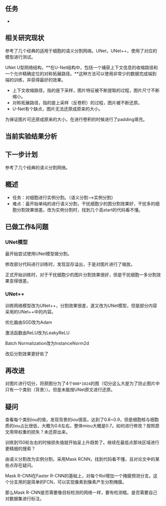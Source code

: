 ## 任务

- 

## 相关研究现状

参考了几个经典的适用于细胞的语义分割网络。UNet，UNet++，使用了对应的模型进行测试。

UNet U型网络结构，**在U-Net结构中，包括一个捕获上下文信息的收缩路径和一个允许精确定位的对称拓展路径。**这种方法可以使用非常少的数据完成端到端的训练，并获得最好的效果。

- 上下文收缩路径，指的是下采样，图片特征被不断提取的过程，图片尺寸不断缩小。
- 对称拓展路径，指的是上采样（反卷积）的过程，图片被不断还原。
- U-Net有个缺点，图片无法还原成原来的大小。

为保证图片可还原成原来的大小，在进行卷积的时候进行了padding填充。

## 当前实验结果分析

## 下一步计划



参考了几个经典的语义分割网络。

## 概述

- 任务：对细胞进行实例分割。（语义分割-->实例分割）
- 难点：最开始单纯的进行语义分割，干扰细胞少的图分割效果好，干扰多的细胞分割效果很差。改为实例分割时，找到几个高start的代码看不懂。

## 已做工作&问题

### UNet模型

最开始尝试使用UNet模型做分割。

修改部分代码进行训练时，发现显存溢出，于是对图片进行了缩放。

正式开始训练时，对于干扰细胞少的图片分割效果很好，但是干扰细胞一多分割效果变得很差。

### UNet++

训练网络模型改为UNet++，分割效果很差，遂又改为UNet模型，但是部分内容采用的UNet++中的内容。

优化器由SGD改为Adam

激活函数由ReLU改为LeakyReLU

Batch Normalization改为InstanceNorm2d

改后分割效果更好些了

## 再改进

对图片进行切分，将原图分为了4个`800*1024`的图（切分这么大是为了防止图片中只有一个类别（背景））。但是未能按UNet原文进行还原。

## 疑问

查看每个类别iou的值，发现背景的iou很高，达到了0.8~0.9，但是细胞核与细胞质的iou占比很低，大概为0.6左右，整体miou大概是0.7。如何进行修改？按照原文用带权重的损失？未还原出来。

训练到150轮左右的时候损失值就开始呈上升趋势了。继续在最低点那块区域进行更精细的搜索？

由语义分割改为实例分割，采用Mask RCNN，找到代码看不懂，且对论文中的某些点存在疑问。

Mask R-CNN在Faster R-CNN的基础上，对每个RoI增加一个掩膜预测分支。这个分支用的是简单的FCN，可以实现像素到像素产生分割掩膜。

那么Mask R-CNN是否需要像目标检测的网络一样，要有检测框。是否需要自己对数据集进行标注。